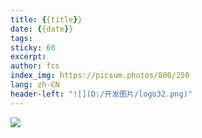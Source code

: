 ```yaml
---
title: {{title}}
date: {{date}}
tags: 
sticky: 60
excerpt: 
author: fcs
index_img: https://picsum.photos/800/250
lang: zh-CN
header-left: "![](D:/开发图片/logo32.png)"
---
```


![](https://picsum.photos/800/250)
